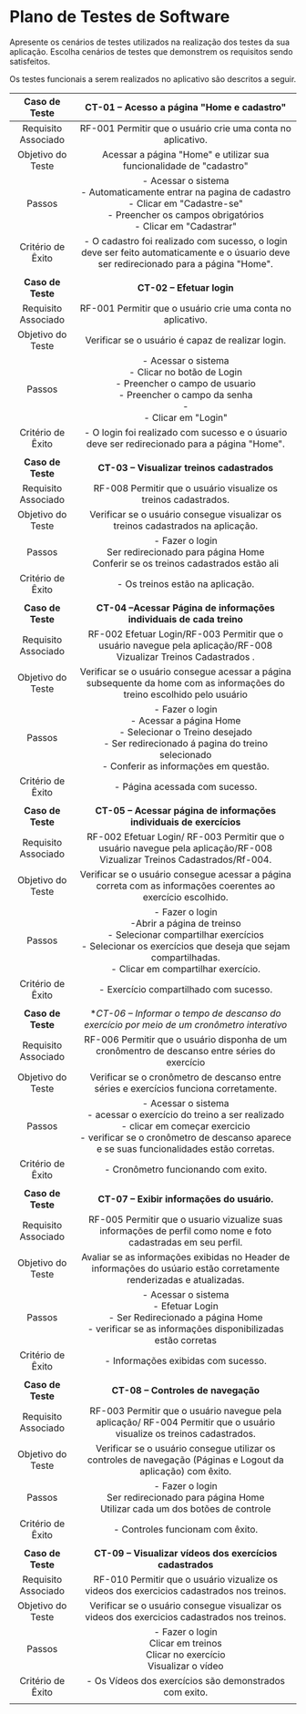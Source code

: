 # Plano de Testes de Software

Apresente os cenários de testes utilizados na realização dos testes da sua aplicação. Escolha cenários de testes que demonstrem os requisitos sendo satisfeitos.

Os testes funcionais a serem realizados no aplicativo são descritos a seguir.
 
| **Caso de Teste** 	| **CT-01 – Acesso a página "Home e cadastro"** 	|
|:---:	|:---:	|
|	Requisito Associado 	| RF-001	Permitir que o usuário crie uma conta no aplicativo. |
| Objetivo do Teste 	| Acessar a página "Home" e utilizar sua funcionalidade de "cadastro" |
| Passos 	| - Acessar o sistema <br> - Automaticamente entrar na pagina de cadastro<br> - Clicar em "Cadastre-se" <br> - Preencher os campos obrigatórios <br> - Clicar em "Cadastrar" |
|Critério de Êxito | - O cadastro foi realizado com sucesso, o login deve ser feito automaticamente e o úsuario deve ser redirecionado para a página "Home". |
|  	|  	|
| **Caso de Teste** 	| **CT-02 – Efetuar login**	|
|Requisito Associado | RF-001	Permitir que o usuário crie uma conta no aplicativo.|
| Objetivo do Teste 	| Verificar se o usuário é capaz de realizar login. |
| Passos 	| - Acessar o sistema <br> - Clicar no botão de Login <br> - Preencher o campo de usuario <br> - Preencher o campo da senha <br> - <br> - Clicar em "Login" |
|Critério de Êxito | - O login foi realizado com sucesso e o úsuario deve ser redirecionado para a página "Home". |
|  	|  	|
 | **Caso de Teste** 	| **CT-03 – Visualizar treinos cadastrados**	|
|Requisito Associado | RF-008	Permitir que o usuário visualize os treinos cadastrados. |
| Objetivo do Teste 	| Verificar se o usuário consegue visualizar os treinos cadastrados na aplicação. |
| Passos 	| - Fazer o login <br> Ser redirecionado para página Home <br> Conferir se os treinos cadastrados estão ali <br>
|Critério de Êxito | - Os treinos estão na aplicação. |
|  	|  	|
| **Caso de Teste** 	| **CT-04 –Acessar Página de informações individuais de cada treino**	|
|Requisito Associado | RF-002 Efetuar Login/RF-003 Permitir que o usuário navegue pela aplicação/RF-008	Vizualizar Treinos Cadastrados . |
| Objetivo do Teste 	| Verificar se o usuário consegue acessar a página subsequente da home com as informações do treino escolhido pelo usuário |
| Passos 	| - Fazer o login <br> - Acessar a página Home <br> - Selecionar o Treino desejado <br> - Ser redirecionado á pagina do treino selecionado <br> - Conferir as informações em questão. |
|Critério de Êxito | - Página acessada com sucesso. |
|  	|  	|
| **Caso de Teste** 	| **CT-05 – Acessar página de informações individuais de exercícios**	|
|Requisito Associado | RF-002 Efetuar Login/ RF-003 Permitir que o usuário navegue pela aplicação/RF-008	Vizualizar Treinos Cadastrados/Rf-004. |
| Objetivo do Teste 	| Verificar se o usuário consegue acessar a página correta com as informações coerentes ao exercício escolhido. |
| Passos 	| - Fazer o login <br> -Abrir a página de treinso <br> - Selecionar compartilhar exercícios <br> - Selecionar os exercícios que deseja que sejam compartilhadas. <br> - Clicar em compartilhar exercício.|
|Critério de Êxito | - Exercício compartilhado com sucesso. |
|  	|  	|
| **Caso de Teste** 	| **CT-06 – Informar o tempo de descanso do exercício por meio de um cronômetro interativo*	|
|Requisito Associado | RF-006	Permitir que o usuário disponha de um cronômentro de descanso entre séries do exercício |
| Objetivo do Teste 	| Verificar se o cronômetro de descanso entre séries e exercícios funciona corretamente. |
| Passos 	| - Acessar o sistema <br> - acessar o exercício do treino a ser realizado <br> - clicar em começar exercicio <br> - verificar se o cronômetro de descanso aparece e se suas funcionalidades estão corretas. |
|Critério de Êxito | - Cronômetro funcionando com exito. |
|  	|  	|
| **Caso de Teste** 	| **CT-07 – Exibir informações do usuário.**	|
|Requisito Associado | RF-005	Permitir que o usuario vizualize suas informações de perfil como nome e foto cadastradas em seu perfil. |
| Objetivo do Teste 	| Avaliar se as informações exibidas no Header de informações do usúario estão corretamente renderizadas e atualizadas. |
| Passos 	| - Acessar o sistema <br> - Efetuar Login <br> - Ser Redirecionado a página Home <br> - verificar se as informações disponibilizadas estão corretas <br> |
|Critério de Êxito | - Informações exibidas com sucesso. |
|  	|  	|
| **Caso de Teste** 	| **CT-08 – Controles de navegação**	|
|Requisito Associado | RF-003 Permitir que o usuário navegue pela aplicação/ RF-004	Permitir que o usuário visualize os treinos cadastrados. |
| Objetivo do Teste 	| Verificar se o usuário consegue utilizar os controles de navegação (Páginas e Logout da aplicação) com êxito. |
| Passos 	| - Fazer o login <br> Ser redirecionado para página Home <br> Utilizar cada um dos botões de controle <br>
|Critério de Êxito | - Controles funcionam com êxito. |
|  	|  	|
 | **Caso de Teste** 	| **CT-09 – Visualizar vídeos dos exercícios cadastrados**	|
|Requisito Associado | RF-010	Permitir que o usuário vizualize os videos dos exercicios cadastrados nos treinos. |
| Objetivo do Teste 	| Verificar se o usuário consegue visualizar os videos dos exercicios cadastrados nos treinos. |
| Passos 	| - Fazer o login <br> Clicar em treinos <br> Clicar no exercício <br> Visualizar o vídeo <br>
|Critério de Êxito | - Os Vídeos dos exercícios são demonstrados com exito. |
|  	|  	|
